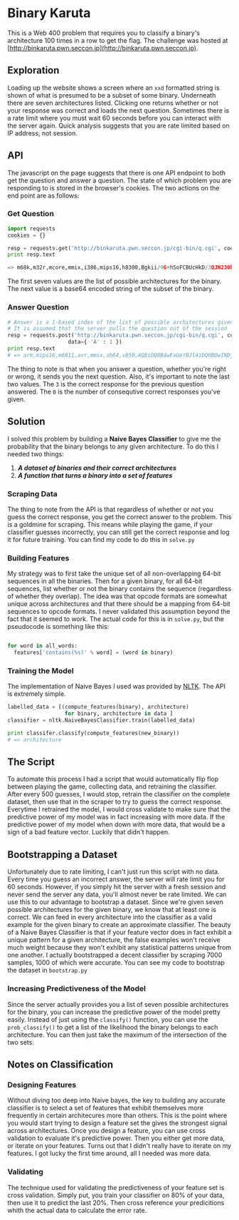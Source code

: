 # Binary Karuta

This is a Web 400 problem that requires you to classify a binary's architecture 100 times in a row to get the flag.
The challenge was hosted at [http://binkaruta.pwn.seccon.jp](http://binkaruta.pwn.seccon.jp).

## Exploration

Loading up the website shows a screen where an `xxd` formatted string is shown of what is presumed to be a subset of some binary.
Underneath there are seven architectures listed.
Clicking one returns whether or not your response was correct and loads the next question.
Sometimes there is a rate limit where you must wait 60 seconds before you can interact with the server again.
Quick analysis suggests that you are rate limited based on IP address, not session.

## API

The javascript on the page suggests that there is one API endpoint to both get the question and answer a question.
The state of which problem you are responding to is stored in the browser's cookies.
The two actions on the end point are as follows:

### Get Question

```python
import requests
cookies = {}

resp = requests.get('http://binkaruta.pwn.seccon.jp/cgi-bin/q.cgi', cookies=cookies)
print resp.text

=> m68k,m32r,mcore,mmix,i386,mips16,h8300,Bgkii/9G+hSoFCBUcHkD/3QJN230bfVt9m/wABANFg0lb3QAlA0jGwN5AgD/HSNDCHkAAAFa/hZuDURGInkCABAZEW9wABBe/hRIeQIAEBkRb3AAEIgQkABe/hRIQCB5AgAQDUFvcAAQXv4UGnkCABANQW9wABCIEJAAXv4UGg10jBKUAHkCAIAZEQ1AXv4USA1SDWENQF7+FBoNUUwEC4ELARGBEwkRgRMJb/EABg1S6gPiAA0iRwgNEgsCb/IABnkCALB5ARt8b3AAEIggkABe/hQaGTNv8wAOb/MADBlVGWZ5AgAsb3MABh0jTwwNMgkiCSNv8wAKQAh5AgCEbw==,0,0
```

The first seven values are the list of possible architectures for the binary.
The next value is a base64 encoded string of the subset of the binary.

### Answer Question

```python
# Answer is a 1-based index of the list of possible architectures given with the question.
# It is assumed that the server pulls the question out of the session
resp = requests.post('http://binkaruta.pwn.seccon.jp/cgi-bin/q.cgi', cookies=cookies,
                   data={ 'A' : 1 })
print resp.text
# => arm,mips16,m6811,avr,mmix,sh64,v850,AQ8iDQ0B4wFaUeYBJl4iDQ0BOwINDj8BDRLADQIBIg0NDMgBDf3KAgz9wAEBAiIBARgiDg4B4wLHquYC6bYiDg4COwIOFD8BDgzADgIBIg4ODcgBDgzKAg0MwAEBAiIBARYi/f0B4wEQXeYB1i8i/f0BOwL9BT8B/RvA/QIBIv39DsgB/Q3KAg4NwAEBAiIBAQoiDAwB4wIUU+YCAkQiDAwCOwIMCT8BDBfADAIBIgwM/cgBDA7KAv0OwAEBAiIBAQgiDQ0B4wHmgeYB2KEiDQ0BOwINDj8BDRLADQIBIg0NDMgBDf3KAgz9wAEBAiIBARQiDg4B4wL7yOYC59MiDg==,3,0
```

The thing to note is that when you answer a question, whether you're right or wrong, it sends you the next question.
Also, it's important to note the last two values.
The `3` is the correct response for the previous question answered.
The `0` is the number of consequtive correct responses you've given.

## Solution

I solved this problem by building a **Naive Bayes Classifier** to give me the probability that the binary belongs to any given architecture.
To do this I needed two things:

1. ***A dataset of binaries and their correct architectures***
2. ***A function that turns a binary into a set of features***

### Scraping Data

The thing to note from the API is that regardless of whether or not you guess the correct response, you get the correct answer to the problem.
This is a goldmine for scraping.
This means while playing the game, if your classifier guesses incorrectly, you can still get the correct response and log it for future training.
You can find my code to do this in `solve.py`

### Building Features

My strategy was to first take the unique set of all non-overlapping 64-bit sequences in all the binaries.
Then for a given binary, for all 64-bit sequences, list whether or not the binary contains the sequence (regardless of whether they overlap).
The idea was that opcode formats are somewhat unique across architectures and that there should be a mapping from 64-bit sequences to opcode formats.
I never validated this assumption beyond the fact that it seemed to work.
The actual code for this is in `solve.py`, but the pseudocode is something like this:

```python

for word in all_words:
  features['contains(%s)' % word] = (word in binary)

```

### Training the Model

The implementation of Naive Bayes I used was provided by [NLTK](http://www.nltk.org). The API is extremely simple.

```python
labelled_data = [(compute_features(binary), architecture)
                  for binary, architecture in data ]
classifier = nltk.NaiveBayesClassifier.train(labelled_data)

print classifer.classify(compute_features(new_binary))
# => architecture

```

## The Script

To automate this process I had a script that would automatically flip flop between playing the game, collecting data, and retraining the classifier.
After every 500 guesses, I would stop, retrain the classifier on the complete dataset, then use that in the scraper to try to guess the correct response.
Everytime I retrained the model, I would cross validate to make sure that the predictive power of my model was in fact increasing with more data.
If the predictive power of my model when down with more data, that would be a sign of a bad feature vector. Luckily that didn't happen.

## Bootstrapping a Dataset

Unfortunately due to rate limiting, I can't just run this script with no data. Every time you guess an incorrect answer, the server will rate limit you for 60 seconds.
However, if you simply hit the server with a fresh session and never send the server any data, you'll almost never be rate limited.
We can use this to our advantage to bootstrap a dataset.
Since we're given seven possible architectures for the given binary, we know that at least one is correct.
We can feed in every architecture into the classifier as a valid example for the given binary to create an approximate classifier.
The beauty of a Naive Bayes Classifier is that if your feature vector does in fact exhibit a unique pattern for a given architecture, the false examples won't receive much weight because they won't exhibit any statistical patterns unique from one another.
I actually bootstrapped a decent classifier by scraping 7000 samples, 1000 of which were accurate.
You can see my code to bootstrap the dataset in `bootstrap.py`

### Increasing Predictiveness of the Model

Since the server actually provides you a list of seven possible architectures for the binary, you can increase the predictive power of the model pretty easily.
Instead of just using the `classify()` function, you can use the `prob_classify()` to get a list of the likelihood the binary belongs to each architecture.
You can then just take the maximum of the intersection of the two sets.


## Notes on Classification

### Designing Features

Without diving too deep into Naive bayes, the key to building any accurate classifier is to select a set of features that exhibit themselves more frequently in certain architecures more than others.
This is the point where you would start trying to design a feature set the gives the strongest signal across architectures.
Once you design a feature, you can use cross validation to evaluate it's predictive power.
Then you either get more data, or iterate on your features.
Turns out that I didn't really have to iterate on my features. I got lucky the first time around, all I needed was more data.

### Validating

The technique used for validating the predictiveness of your feature set is cross validation.
Simply put, you train your classifier on 80% of your data, then use it to predict the last 20%.
Then cross reference your predicitions whith the actual data to calculate the error rate.






